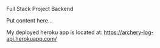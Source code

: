 Full Stack Project Backend

Put content here...

My deployed heroku app is located at: https://archery-log-api.herokuapp.com/
